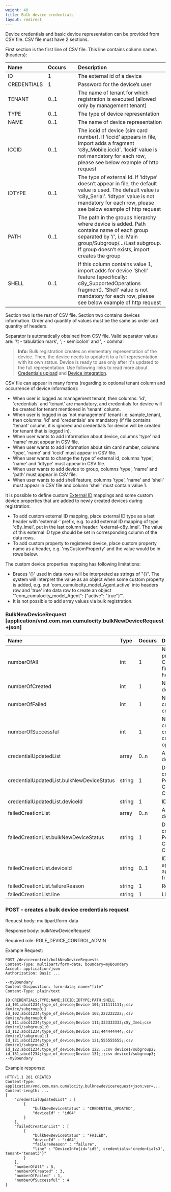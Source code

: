 ```yaml
---
weight: 40
title: Bulk device credentials
layout: redirect
---
```


Device credentials and basic device representation can be provided from CSV file. CSV file must have 2 sections.

First section is the first line of CSV file. This line contains column names (headers):

<table>
<colgroup>
<col style="width: 20%;">
<col style="width: 20%;">
<col style="width: 60%;">
</colgroup>
<thead>
<tr>
<th align="left">Name</th>
<th align="left">Occurs</th>
<th align="left">Description</th>
</tr>
</thead>
<tbody>
<tr>
<td align="left">ID</td>
<td align="left">1</td>
<td align="left">The external id of a device</td>
</tr>
<tr>
<td align="left">CREDENTIALS</td>
<td align="left">1</td>
<td align="left">Password for the device’s user</td>
</tr>
<tr>
<td align="left">TENANT</td>
<td align="left">0..1</td>
<td align="left">The name of tenant for which registration is executed (allowed only by management tenant)</td>
</tr>
<tr>
<td align="left">TYPE</td>
<td align="left">0..1</td>
<td align="left">The type of device representation</td>
</tr>
<tr>
<td align="left">NAME</td>
<td align="left">0..1</td>
<td align="left">The name of device representation</td>
</tr>
<tr>
<td align="left">ICCID</td>
<td align="left">0..1</td>
<td align="left">The iccid of device (sim card number). If ‘iccid’ appears in file, import adds a fragment ‘c8y_Mobile.iccid’. ‘Iccid’ value is not mandatory for each row, please see below example of http request</td>
</tr>
<tr>
<td align="left">IDTYPE</td>
<td align="left">0..1</td>
<td align="left">The type of external Id. If ‘idtype’ doesn’t appear in file, the default value is used. The default value is ‘c8y_Serial’. ‘Idtype’ value is not mandatory for each row, please see below example of http request</td>
</tr>
<tr>
<td align="left">PATH</td>
<td align="left">0..1</td>
<td align="left">The path in the groups hierarchy where device is added. Path contains name of each group separated by ‘/', i.e: Main group/Subgroup/…/Last subgroup. If group doesn’t exists, import creates the group</td>
</tr>
<tr>
<td align="left">SHELL</td>
<td align="left">0..1</td>
<td align="left">If this column contains value 1, import adds for device ‘Shell’ feature (specifically: c8y_SupportedOperations fragment). ‘Shell’ value is not mandatory for each row, please see below example of http request</td>
</tr>
</tbody>
</table>

Section two is the rest of CSV file. Section two contains devices information. Order and quantity of values must be the same as order and quantity of headers.

Separator is automatically obtained from CSV file. Valid separator values are: '\t - tabulation mark', '; - semicolon' and ', - comma'.

> **Info:** Bulk registration creates an elementary representation of the device. Then, the device needs to update it to a full representation with its own status. Device is ready to use only after it's updated to the full representation. Use following links to read more about [Credentials upload](/users-guide/device-management/#creds-upload) and [Device integration](/device-sdk/rest/#device-integration).

CSV file can appear in many forms (regarding to optional tenant column and occurrence of device information):

* When user is logged as management tenant, then columns: 'id', 'credentials' and 'tenant' are mandatory, and credentials for device will be created for tenant mentioned in 'tenant' column.
* When user is logged in as 'not management' tenant i.e. sample_tenant, then columns: 'id' and 'credentials' are mandatory (if file contains 'tenant' column, it is ignored and credentials for device will be created for tenant that is logged in).
* When user wants to add information about device, columns 'type' nad 'name' must appear in CSV file.
* When user wants to add information about sim card number, columns 'type', 'name' and 'iccid' must appear in CSV file.
* When user wants to change the type of external id, columns 'type', 'name' and 'idtype' must appear in CSV file.
* When user wants to add device to group, columns 'type', 'name' and 'path' must appear in CSV file.
* When user wants to add shell feature, columns 'type', 'name' and 'shell' must appear in CSV file and column 'shell' must contain value 1.

It is possible to define custom [External ID](/reference/identity/) mappings and some custom device properties that are added to newly created devices during registration:

* To add custom external ID mapping, place external ID type as a last header with 'external-' prefix, e.g. to add external ID mapping of type 'c8y_Imei', put in the last column header: 'external-c8y_Imei'. The value of this external ID type should be set in corresponding column of the data rows.
* To add custom property to registered device, place custom property name as a header, e.g. 'myCustomProperty' and the value would be in rows below.

The custom device properties mapping has following limitations:

* Braces '{}' used in data rows will be interpreted as strings of "{}". The system will interpret the value as an object when some custom property is added, e.g. put 'com_cumulocity_model_Agent.active' into headers row and 'true' into data row to create an object '"com_cumulocity_model_Agent": {"active": "true"}"'.
* It is not possible to add array values via bulk registration.


### BulkNewDeviceRequest [application/vnd.com.nsn.cumulocity.bulkNewDeviceRequest+json]

<table>
<colgroup>
<col style="width: 35%;">
<col style="width: 10%;">
<col style="width: 5%;">
<col style="width: 50%;">
</colgroup>
<thead>
<tr>
<th align="left">Name</th>
<th align="left">Type</th>
<th align="left">Occurs</th>
<th align="left">Description</th>
</tr>
</thead>
<tbody>
<tr>
<td align="left">numberOfAll</td>
<td align="left">int</td>
<td align="left">1</td>
<td align="left">Number of lines processed from the CSV file, without the first line (column headers).</td>
</tr>
<tr>
<td align="left">numberOfCreated</td>
<td align="left">int</td>
<td align="left">1</td>
<td align="left">Number of created device credentials.</td>
</tr>
<tr>
<td align="left">numberOfFailed</td>
<td align="left">int</td>
<td align="left">1</td>
<td align="left">Number of failed creations of device credentials.</td>
</tr>
<tr>
<td align="left">numberOfSuccessful</td>
<td align="left">int</td>
<td align="left">1</td>
<td align="left">Number of successful creations of device credentials, contains create and update operations.</td>
</tr>
<tr>
<td align="left">credentialUpdatedList</td>
<td align="left">array</td>
<td align="left">0..n</td>
<td align="left">Array with updated device credentials.</td>
</tr>
<tr>
<td align="left">credentialUpdatedList.bulkNewDeviceStatus</td>
<td align="left">string</td>
<td align="left">1</td>
<td align="left">Device credentials creation status. Possible values: CREATED, FAILED, CREDENTIAL_UPDATED</td>
</tr>
<tr>
<td align="left">credentialUpdatedList.deviceId</td>
<td align="left">string</td>
<td align="left">1</td>
<td align="left">ID of the device.</td>
</tr>
<tr>
<td align="left">failedCreationList</td>
<td align="left">array</td>
<td align="left">0..n</td>
<td align="left">Array with updated device credentials.</td>
</tr>
<tr>
<td align="left">failedCreationList.bulkNewDeviceStatus</td>
<td align="left">string</td>
<td align="left">1</td>
<td align="left">Device credentials creation status. Possible values: CREATED, FAILED, CREDENTIAL_UPDATED</td>
</tr>
<tr>
<td align="left">failedCreationList.deviceId</td>
<td align="left">string</td>
<td align="left">0..1</td>
<td align="left">ID of the device, appears if the application can obtain it from the file.</td>
</tr>
<tr>
<td align="left">failedCreationList.failureReason</td>
<td align="left">string</td>
<td align="left">1</td>
<td align="left">Reason of error.</td>
</tr>
<tr>
<td align="left">failedCreationList.line</td>
<td align="left">string</td>
<td align="left">1</td>
<td align="left">Line with error.</td>
</tr>
</tbody>
</table>

### POST - creates a bulk device credentials request

Request body: multipart/form-data

Response body: bulkNewDeviceRequest

Required role: ROLE\_DEVICE\_CONTROL\_ADMIN

Example Request:

    POST /devicecontrol/bulkNewDeviceRequests
    Content-Type: multipart/form-data; boundary=myBoundary
    Accept: application/json
    Authorization: Basic ...

    --myBoundary
    Content-Disposition: form-data; name="file"
    Content-Type: plain/text

    ID;CREDENTIALS;TYPE;NAME;ICCID;IDTYPE;PATH;SHELL
    id_101;abcd1234;type_of_device;Device 101;111111111;;csv device/subgroup0;1
    id_102;abcd1234;type_of_device;Device 102;222222222;;csv device/subgroup0;0
    id_111;abcd1234;type_of_device;Device 111;333333333;c8y_Imei;csv device1/subgroup1;0
    id_112;abcd1234;type_of_device;Device 112;444444444;;csv device1/subgroup1;1
    id_121;abcd1234;type_of_device;Device 121;555555555;;csv device1/subgroup2;1
    id_122;abcd1234;type_of_device;Device 122;;;csv device1/subgroup2;
    id_131;abcd1234;type_of_device;Device 131;;;csv device1/subgroup3;
    --myBoundary

Example response:

    HTTP/1.1 201 CREATED
    Content-Type: application/vnd.com.nsn.cumulocity.bulknewdevicerequest+json;ver=...
    Content-Length: ...
    {
        "credentialUpdatedList" : [
            {
                "bulkNewDeviceStatus" : "CREDENTIAL_UPDATED",
                "deviceId" : "id04"
            }
        ],
        "failedCreationList" : [
            {
                "bulkNewDeviceStatus" : "FAILED",
                "deviceId" : "id04",
                "failureReason" : "failure",
                "line" : "DeviceInfo{id='id5', credentials='credentials3', tenant='tenant3'}"
            }
        ],
        "numberOfAll" : 5,
        "numberOfCreated" : 3,
        "numberOfFailed" : 1,
        "numberOfSuccessful" : 4
    }
